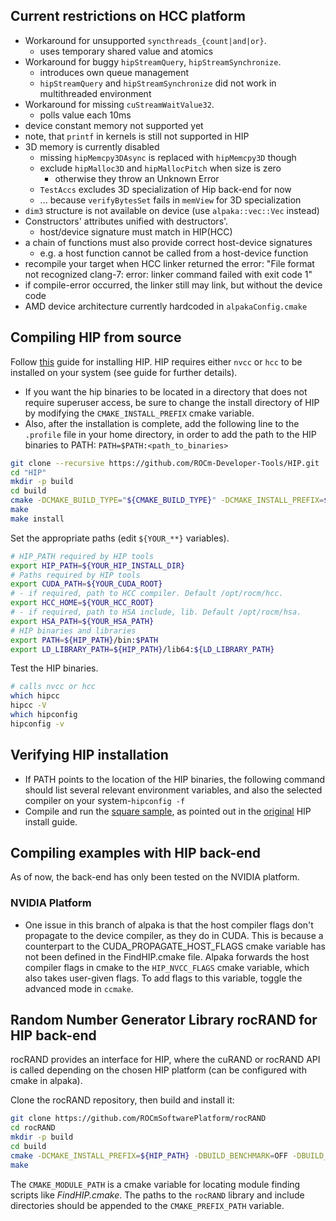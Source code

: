 ## Current restrictions on HCC platform

- Workaround for unsupported `syncthreads_{count|and|or}`.
  - uses temporary shared value and atomics
- Workaround for buggy `hipStreamQuery`, `hipStreamSynchronize`.
  - introduces own queue management
  - `hipStreamQuery` and `hipStreamSynchronize` did not work in multithreaded environment
- Workaround for missing `cuStreamWaitValue32`.
  - polls value each 10ms
- device constant memory not supported yet
- note, that `printf` in kernels is still not supported in HIP
- 3D memory is currently disabled
  - missing `hipMemcpy3DAsync` is replaced with `hipMemcpy3D` though
  - exclude `hipMalloc3D` and `hipMallocPitch` when size is zero
    - otherwise they throw an Unknown Error
  - `TestAccs` excludes 3D specialization of Hip back-end for now
  - ... because `verifyBytesSet` fails in `memView` for 3D specialization
- `dim3` structure is not available on device (use `alpaka::vec::Vec` instead)
- Constructors' attributes unified with destructors'.
  - host/device signature must match in HIP(HCC)
- a chain of functions must also provide correct host-device signatures
  - e.g. a host function cannot be called from a host-device function
- recompile your target when HCC linker returned the error:
"File format not recognized
clang-7: error: linker command failed with exit code 1"
- if compile-error occurred, the linker still may link, but without the device code
- AMD device architecture currently hardcoded in `alpakaConfig.cmake`

## Compiling HIP from source

Follow [this](https://github.com/ROCm-Developer-Tools/HIP/blob/master/INSTALL.md "HIP installation") guide for installing HIP.
HIP requires either `nvcc` or `hcc` to be installed on your system (see guide for further details).

- If you want the hip binaries to be located in a directory that does not require superuser access, be sure to change the install directory of HIP by modifying the `CMAKE_INSTALL_PREFIX` cmake variable.
- Also, after the installation is complete, add the following line to the `.profile` file in your home directory, in order to add the path to the HIP binaries to PATH:
`PATH=$PATH:<path_to_binaries>`

```bash
git clone --recursive https://github.com/ROCm-Developer-Tools/HIP.git
cd "HIP"
mkdir -p build
cd build
cmake -DCMAKE_BUILD_TYPE="${CMAKE_BUILD_TYPE}" -DCMAKE_INSTALL_PREFIX=${YOUR_HIP_INSTALL_DIR} -DBUILD_TESTING=OFF ..
make
make install
```
Set the appropriate paths (edit `${YOUR_**}` variables).
```bash
# HIP_PATH required by HIP tools
export HIP_PATH=${YOUR_HIP_INSTALL_DIR}
# Paths required by HIP tools
export CUDA_PATH=${YOUR_CUDA_ROOT}
# - if required, path to HCC compiler. Default /opt/rocm/hcc.
export HCC_HOME=${YOUR_HCC_ROOT}
# - if required, path to HSA include, lib. Default /opt/rocm/hsa.
export HSA_PATH=${YOUR_HSA_PATH}
# HIP binaries and libraries
export PATH=${HIP_PATH}/bin:$PATH
export LD_LIBRARY_PATH=${HIP_PATH}/lib64:${LD_LIBRARY_PATH}
```
Test the HIP binaries.
```bash
# calls nvcc or hcc
which hipcc
hipcc -V
which hipconfig
hipconfig -v
```


## Verifying HIP installation
- If PATH points to the location of the HIP binaries, the following command should list several relevant environment variables, and also the selected compiler on your system-`hipconfig -f`
- Compile and run the [square sample](https://github.com/ROCm-Developer-Tools/HIP/tree/master/samples/0_Intro/square), as pointed out in the [original](https://github.com/ROCm-Developer-Tools/HIP/blob/master/INSTALL.md#verify-your-installation) HIP install guide.

## Compiling examples with HIP back-end
As of now, the back-end has only been tested on the NVIDIA platform.
### NVIDIA Platform
* One issue in this branch of alpaka is that the host compiler flags don't propagate to the device compiler, as they do in CUDA. This is because a counterpart to the CUDA_PROPAGATE_HOST_FLAGS cmake variable has not been defined in the FindHIP.cmake file.
Alpaka forwards the host compiler flags in cmake to the `HIP_NVCC_FLAGS` cmake variable, which also takes user-given flags. To add flags to this variable, toggle the advanced mode in `ccmake`.


## Random Number Generator Library rocRAND for HIP back-end

rocRAND provides an interface for HIP, where the cuRAND or rocRAND API is called depending on the chosen HIP platform (can be configured with cmake in alpaka).

Clone the rocRAND repository, then build and install it:
```bash
git clone https://github.com/ROCmSoftwarePlatform/rocRAND
cd rocRAND
mkdir -p build
cd build
cmake -DCMAKE_INSTALL_PREFIX=${HIP_PATH} -DBUILD_BENCHMARK=OFF -DBUILD_TEST=OFF -DCMAKE_MODULE_PATH=${HIP_PATH}/cmake ..
make
```

The `CMAKE_MODULE_PATH` is a cmake variable for locating module finding scripts like *FindHIP.cmake*.
The paths to the `rocRAND` library and include directories should be appended to the `CMAKE_PREFIX_PATH` variable.
